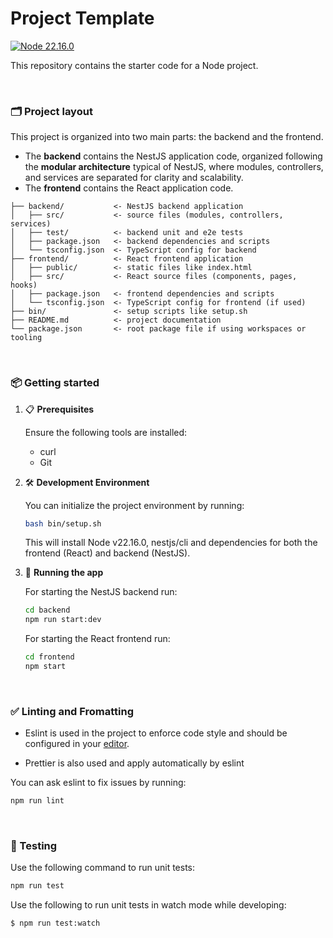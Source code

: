 # Project Template

[![Node 22.16.0](https://img.shields.io/badge/Node-22.16.0-green.svg)](https://shields.io/)

This repository contains the starter code for a Node project.

<br />

### 🗂️ Project layout

This project is organized into two main parts: the backend and the frontend. 

- The **backend** contains the NestJS application code, organized following the **modular architecture** typical of NestJS, where modules, controllers, and services are separated for clarity and scalability.
- The **frontend** contains the React application code.

```text
├── backend/           <- NestJS backend application
│   ├── src/           <- source files (modules, controllers, services)
│   ├── test/          <- backend unit and e2e tests
│   ├── package.json   <- backend dependencies and scripts
│   └── tsconfig.json  <- TypeScript config for backend
├── frontend/          <- React frontend application
│   ├── public/        <- static files like index.html
│   ├── src/           <- React source files (components, pages, hooks)
│   ├── package.json   <- frontend dependencies and scripts
│   └── tsconfig.json  <- TypeScript config for frontend (if used)
├── bin/               <- setup scripts like setup.sh
├── README.md          <- project documentation
└── package.json       <- root package file if using workspaces or tooling
```
<br />

### 📦 Getting started

1. 📋  **Prerequisites**
   
   Ensure the following tools are installed:
   - curl
   - Git

2. 🛠️  **Development Environment**
   
   You can initialize the project environment by running:

   ```bash
   bash bin/setup.sh
   ```

   This will install Node v22.16.0, nestjs/cli and dependencies for both the frontend (React) and backend (NestJS).

3. 🚀 **Running the app**

   For starting the NestJS backend run:
   
   ```bash
   cd backend
   npm run start:dev
   ```

   For starting the React frontend run:
   
   ```bash
   cd frontend
   npm start
   ```
<br />

### ✅ Linting and Fromatting

- Eslint is used in the project to enforce code style and should be configured in your [editor](https://eslint.org/docs/user-guide/integrations).

- Prettier is also used and apply automatically by eslint

You can ask eslint to fix issues by running:

```bash
npm run lint
```
<br />

### 🧪 Testing

Use the following command to run unit tests:

```bash
npm run test
```

Use the following to run unit tests in watch mode while developing:


```bash
$ npm run test:watch
```
